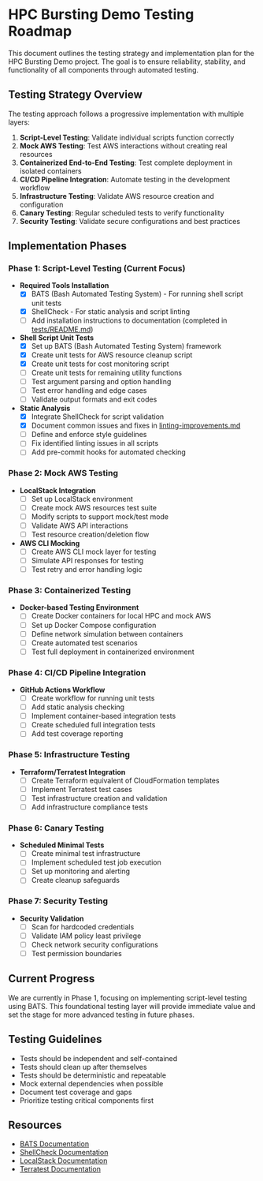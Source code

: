 # HPC Bursting Demo Testing Roadmap

This document outlines the testing strategy and implementation plan for the HPC Bursting Demo project. The goal is to ensure reliability, stability, and functionality of all components through automated testing.

## Testing Strategy Overview

The testing approach follows a progressive implementation with multiple layers:

1. **Script-Level Testing**: Validate individual scripts function correctly
2. **Mock AWS Testing**: Test AWS interactions without creating real resources
3. **Containerized End-to-End Testing**: Test complete deployment in isolated containers
4. **CI/CD Pipeline Integration**: Automate testing in the development workflow
5. **Infrastructure Testing**: Validate AWS resource creation and configuration
6. **Canary Testing**: Regular scheduled tests to verify functionality
7. **Security Testing**: Validate secure configurations and best practices

## Implementation Phases

### Phase 1: Script-Level Testing (Current Focus)

- **Required Tools Installation**
  - [x] BATS (Bash Automated Testing System) - For running shell script unit tests
  - [x] ShellCheck - For static analysis and script linting
  - [ ] Add installation instructions to documentation (completed in [tests/README.md](../tests/README.md))

- **Shell Script Unit Tests**
  - [x] Set up BATS (Bash Automated Testing System) framework
  - [x] Create unit tests for AWS resource cleanup script
  - [x] Create unit tests for cost monitoring script
  - [ ] Create unit tests for remaining utility functions
  - [ ] Test argument parsing and option handling
  - [ ] Test error handling and edge cases
  - [ ] Validate output formats and exit codes

- **Static Analysis**
  - [x] Integrate ShellCheck for script validation
  - [x] Document common issues and fixes in [linting-improvements.md](linting-improvements.md)
  - [ ] Define and enforce style guidelines
  - [ ] Fix identified linting issues in all scripts
  - [ ] Add pre-commit hooks for automated checking

### Phase 2: Mock AWS Testing

- **LocalStack Integration**
  - [ ] Set up LocalStack environment
  - [ ] Create mock AWS resources test suite
  - [ ] Modify scripts to support mock/test mode
  - [ ] Validate AWS API interactions
  - [ ] Test resource creation/deletion flow

- **AWS CLI Mocking**
  - [ ] Create AWS CLI mock layer for testing
  - [ ] Simulate API responses for testing
  - [ ] Test retry and error handling logic

### Phase 3: Containerized Testing

- **Docker-based Testing Environment**
  - [ ] Create Docker containers for local HPC and mock AWS
  - [ ] Set up Docker Compose configuration
  - [ ] Define network simulation between containers
  - [ ] Create automated test scenarios
  - [ ] Test full deployment in containerized environment

### Phase 4: CI/CD Pipeline Integration

- **GitHub Actions Workflow**
  - [ ] Create workflow for running unit tests
  - [ ] Add static analysis checking
  - [ ] Implement container-based integration tests
  - [ ] Create scheduled full integration tests
  - [ ] Add test coverage reporting

### Phase 5: Infrastructure Testing

- **Terraform/Terratest Integration**
  - [ ] Create Terraform equivalent of CloudFormation templates
  - [ ] Implement Terratest test cases
  - [ ] Test infrastructure creation and validation
  - [ ] Add infrastructure compliance tests

### Phase 6: Canary Testing

- **Scheduled Minimal Tests**
  - [ ] Create minimal test infrastructure
  - [ ] Implement scheduled test job execution
  - [ ] Set up monitoring and alerting
  - [ ] Create cleanup safeguards

### Phase 7: Security Testing

- **Security Validation**
  - [ ] Scan for hardcoded credentials
  - [ ] Validate IAM policy least privilege
  - [ ] Check network security configurations
  - [ ] Test permission boundaries

## Current Progress

We are currently in Phase 1, focusing on implementing script-level testing using BATS. This foundational testing layer will provide immediate value and set the stage for more advanced testing in future phases.

## Testing Guidelines

- Tests should be independent and self-contained
- Tests should clean up after themselves
- Tests should be deterministic and repeatable
- Mock external dependencies when possible
- Document test coverage and gaps
- Prioritize testing critical components first

## Resources

- [BATS Documentation](https://github.com/bats-core/bats-core)
- [ShellCheck Documentation](https://github.com/koalaman/shellcheck)
- [LocalStack Documentation](https://docs.localstack.cloud/overview/)
- [Terratest Documentation](https://terratest.gruntwork.io/docs/)